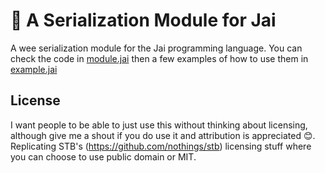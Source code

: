 # :minidisc: A Serialization Module for Jai

A wee serialization module for the Jai programming language. You can check the code in [module.jai](module.jai) then a few examples of how to use them in [example.jai](example.jai)

## License

I want people to be able to just use this without thinking about licensing, although give me a shout if you do use it and attribution is appreciated 😊. Replicating STB's (https://github.com/nothings/stb) licensing stuff where you can choose to use public domain or MIT.
